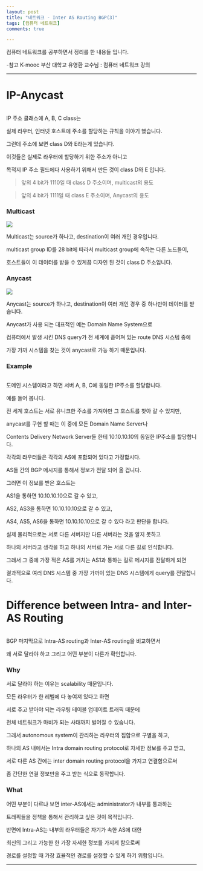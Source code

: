 ```yaml
---
layout: post
title: "네트워크 - Inter AS Routing BGP(3)"
tags: [컴퓨터 네트워크]
comments: true

---
```


컴퓨터 네트워크를 공부하면서 정리를 한 내용들 입니다.

-참고 K-mooc 부산 대학교 유영환 교수님 : 컴퓨터 네트워크 강의

---

# IP-Anycast

<img src="">

IP 주소 클래스에 A, B, C class는 

실제 라우터, 인터넷 호스트에 주소를 할당하는 규칙을 이야기 했습니다.

그런데 주소에 보면 class D와 E라는게 있습니다.

이것들은 실제로 라우터에 할당하기 위한 주소가 아니고

목적지 IP 주소 필드에다 사용하기 위해서 만든 것이 class D와 E 입니다.

> 앞의 4 bit가 1110일 때 class D 주소이며, multicast의 용도

> 앞의 4 bit가 1111일 때 class E 주소이며, Anycast의 용도

### Multicast

<img src="https://upload.wikimedia.org/wikipedia/commons/3/30/Multicast.svg">

Multicast는 source가 하나고, destination이 여러 개인 경우입니다.

multicast group ID를 28 bit에 따라서 multicast group에 속하는 다른 노드들이, 

호스트들이 이 데이터를 받을 수 있게끔 디자인 된 것이 class D 주소입니다.

### Anycast

<img src="https://commons.wikimedia.org/wiki/File:Anycast.svg">

Anycast는 source가 하나고, destination이 여러 개인 경우 중 하나만이 데이터를 받습니다.

Anycast가 사용 되는 대표적인 예는 Domain Name System으로

컴퓨터에서 발생 시킨 DNS query가 전 세계에 흩어져 있는 route DNS 시스템 중에 

가장 가까 시스템을 찾는 것이 anycast로 가능 하기 때문입니다.

### Example

<img src="">

도메인 시스템이라고 하면 서버 A, B, C에 동일한 IP주소를 할당합니다.

예를 들어 봅니다.

전 세계 호스트는 서로 유니크한 주소를 가져야만 그 호스트를 찾아 갈 수 있지만,

anycast를 구현 할 때는 이 중에 모든 Domain Name Server나 

Contents Delivery Network Server들 한테 10.10.10.10의 동일한 IP주소를 할당합니다.

각각의 라우터들은 각각의 AS에 포함되어 있다고 가정합시다.

AS들 간의 BGP 메시지를 통해서 정보가 전달 되어 올 겁니다.

그러면 이 정보를 받은 호스트는 

AS1을 통하면 10.10.10.10으로 갈 수 있고,

AS2, AS3을 통하면 10.10.10.10으로 갈 수 있고,

AS4, AS5, AS6을 통하면 10.10.10.10으로 갈 수 있다 라고 판단을 합니다.

실제 물리적으로는 서로 다른 서버지만 다른 서버라는 것을 알지 못하고

하나의 서버라고 생각을 하고 하나의 서버로 가는 서로 다른 길로 인식합니다.

그래서 그 중에 가장 적은 AS를 거치는 AS1과 통하는 길로 메시지를 전달하게 되면

결과적으로 여러 DNS 시스템 중 가장 가까이 있는 DNS 시스템에게 query를 전달합니다.

# Difference between Intra- and Inter-AS Routing

<img src="">

BGP 마지막으로 Intra-AS routing과 Inter-AS routing을 비교하면서

왜 서로 달라야 하고 그리고 어떤 부분이 다른가 확인합니다.

### Why

서로 달라야 하는 이유는 scalability 때문입니다.

모든 라우터가 한 레벨에 다 놓여져 있다고 하면 

서로 주고 받아야 되는 라우팅 테이블 업데이트 트래픽 때문에 

전체 네트워크가 마비가 되는 사태까지 벌어질 수 있습니다.

그래서 autonomous system이 관리하는 라우터의 집합으로 구별을 하고,

하나의 AS 내에서는 Intra domain routing protocol로 자세한 정보를 주고 받고,

서로 다른 AS 간에는 inter domain routing protocol을 가지고 연결함으로써 

좀 간단한 연결 정보만을 주고 받는 식으로 동작합니다.

### What

어떤 부분이 다르냐 보면 inter-AS에서는 administrator가 내부를 통과하는

트래픽들을 정책을 통해서 관리하고 싶은 것이 목적입니다.

반면에 Intra-AS는 내부의 라우터들은 자기가 속한 AS에 대한

최신의 그리고 가능한 한 가장 자세한 정보를 가지게 함으로써

경로를 설정할 때 가장 효율적인 경로를 설정할 수 있게 하기 위함입니다.

---
